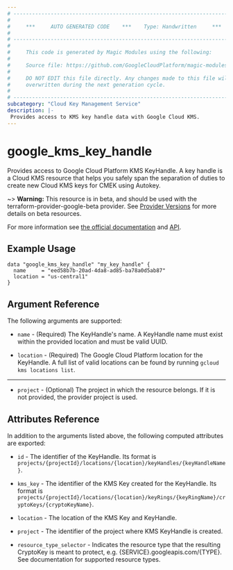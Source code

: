```yaml
---
# ----------------------------------------------------------------------------
#
#     ***     AUTO GENERATED CODE    ***    Type: Handwritten     ***
#
# ----------------------------------------------------------------------------
#
#     This code is generated by Magic Modules using the following:
#
#     Source file: https://github.com/GoogleCloudPlatform/magic-modules/tree/main/mmv1/third_party/terraform/website/docs/d/kms_key_handle.html.markdown
#
#     DO NOT EDIT this file directly. Any changes made to this file will be
#     overwritten during the next generation cycle.
#
# ----------------------------------------------------------------------------
subcategory: "Cloud Key Management Service"
description: |-
 Provides access to KMS key handle data with Google Cloud KMS.
---
```


# google_kms_key_handle

Provides access to Google Cloud Platform KMS KeyHandle. A key handle is a Cloud KMS resource that helps you safely span the separation of duties to create new Cloud KMS keys for CMEK using Autokey.

~> **Warning:** This resource is in beta, and should be used with the terraform-provider-google-beta provider.
See [Provider Versions](https://terraform.io/docs/providers/google/guides/provider_versions.html) for more details on beta resources.

For more information see
[the official documentation](https://cloud.google.com/kms/docs/resource-hierarchy#key_handles)
and
[API](https://cloud.google.com/kms/docs/reference/rest/v1/projects.locations.keyHandles).


## Example Usage

```hcl
data "google_kms_key_handle" "my_key_handle" {
  name     = "eed58b7b-20ad-4da8-ad85-ba78a0d5ab87"
  location = "us-central1"
}
```

## Argument Reference

The following arguments are supported:

* `name` - (Required) The KeyHandle's name.
    A KeyHandle name must exist within the provided location and must be valid UUID.

* `location` - (Required) The Google Cloud Platform location for the KeyHandle.
    A full list of valid locations can be found by running `gcloud kms locations list`.

- - -

* `project` - (Optional) The project in which the resource belongs. If it
    is not provided, the provider project is used.

## Attributes Reference

In addition to the arguments listed above, the following computed attributes are
exported:

* `id` - The identifier of the KeyHandle. Its format is `projects/{projectId}/locations/{location}/keyHandles/{keyHandleName}`.

* `kms_key` - The identifier of the KMS Key created for the KeyHandle. Its format is `projects/{projectId}/locations/{location}/keyRings/{keyRingName}/cryptoKeys/{cryptoKeyName}`.

* `location` - The location of the KMS Key and KeyHandle.

* `project`  - The identifier of the project where KMS KeyHandle is created.

* `resource_type_selector` - Indicates the resource type that the resulting CryptoKey is meant to protect, e.g. {SERVICE}.googleapis.com/{TYPE}. See documentation for supported resource types.



